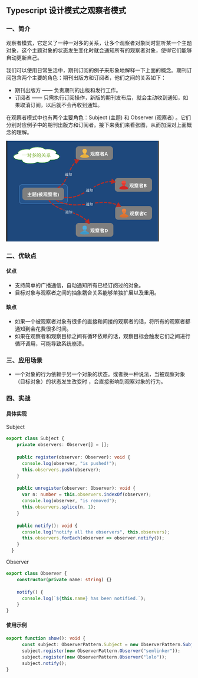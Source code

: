 ## Typescript 设计模式之观察者模式

### 一、简介

观察者模式，它定义了一种一对多的关系，让多个观察者对象同时监听某一个主题对象，这个主题对象的状态发生变化时就会通知所有的观察者对象，使得它们能够自动更新自己。

我们可以使用日常生活中，期刊订阅的例子来形象地解释一下上面的概念。期刊订阅包含两个主要的角色：期刊出版方和订阅者，他们之间的关系如下：

- 期刊出版方 —— 负责期刊的出版和发行工作。
- 订阅者 —— 只需执行订阅操作，新版的期刊发布后，就会主动收到通知，如果取消订阅，以后就不会再收到通知。

在观察者模式中也有两个主要角色：Subject (主题) 和 Observer (观察者) 。它们分别对应例子中的期刊出版方和订阅者。接下来我们来看张图，从而加深对上面概念的理解。

![观察者模式](./observer-pattern.png)

### 二、优缺点

#### 优点

- 支持简单的广播通信，自动通知所有已经订阅过的对象。
- 目标对象与观察者之间的抽象耦合关系能够单独扩展以及重用。

#### 缺点

- 如果一个被观察者对象有很多的直接和间接的观察者的话，将所有的观察者都通知到会花费很多时间。
- 如果在观察者和观察目标之间有循环依赖的话，观察目标会触发它们之间进行循环调用，可能导致系统崩溃。

### 三、应用场景

- 一个对象的行为依赖于另一个对象的状态。或者换一种说法，当被观察对象（目标对象）的状态发生改变时 ，会直接影响到观察对象的行为。

### 四、实战

#### 具体实现

Subject

```typescript
export class Subject {
    private observers: Observer[] = [];

    public register(observer: Observer): void {
      console.log(observer, "is pushed!");
      this.observers.push(observer);
    }

    public unregister(observer: Observer): void {
      var n: number = this.observers.indexOf(observer);
      console.log(observer, "is removed");
      this.observers.splice(n, 1);
    }

    public notify(): void {
      console.log("notify all the observers", this.observers);
      this.observers.forEach(observer => observer.notify());
    }
  }
```

Observer

```typescript
export class Observer {
    constructor(private name: string) {}

    notify() {
      console.log(`${this.name} has been notified.`);
    }
}
```

#### 使用示例

```typescript
export function show(): void {
      const subject: ObserverPattern.Subject = new ObserverPattern.Subject();
      subject.register(new ObserverPattern.Observer("semlinker"));
      subject.register(new ObserverPattern.Observer("lolo"));
      subject.notify();
}
```

